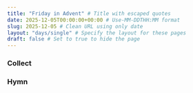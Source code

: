 ```yaml
---
title: "Friday in Advent" # Title with escaped quotes
date: 2025-12-05T00:00:00+00:00 # Use-MM-DDTHH:MM format
slug: 2025-12-05 # Clean URL using only date
layout: "days/single" # Specify the layout for these pages
draft: false # Set to true to hide the page
---
```


### Collect


### Hymn